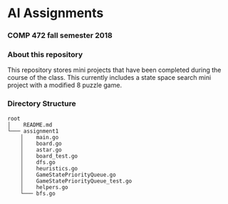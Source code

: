 # AI Assignments
### COMP 472 fall semester 2018

### About this repository
This repository stores mini projects that have been completed during the course of the class. This currently includes a state space search mini project with a modified 8 puzzle game.

### Directory Structure

```
root
│    README.md
└─── assignment1
    │    main.go
    │    board.go
    │    astar.go
    │    board_test.go
    │    dfs.go
    │    heuristics.go
    │    GameStatePriorityQueue.go
    │    GameStatePriorityQueue_test.go
    │    helpers.go
    └─── bfs.go
```
